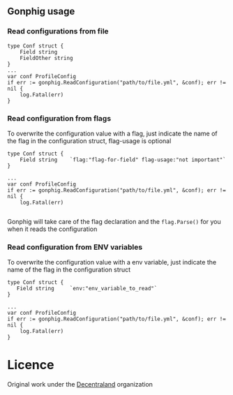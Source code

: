 ## Gonphig usage

### Read configurations from file
```
type Conf struct {
    Field string 
    FieldOther string 
}
...
var conf ProfileConfig
if err := gonphig.ReadConfiguration("path/to/file.yml", &conf); err != nil {
	log.Fatal(err)
}
```

### Read configuration from flags

To overwrite the configuration value with a flag, just indicate the name of the flag in the configuration struct, flag-usage is optional

```
type Conf struct {
    Field string    `flag:"flag-for-field" flag-usage:"not important"`
}

...
var conf ProfileConfig
if err := gonphig.ReadConfiguration("path/to/file.yml", &conf); err != nil {
	log.Fatal(err)


```

Gonphig will take care of the flag declaration and the `flag.Parse()` for you when it reads the configuration

### Read configuration from ENV variables

To overwrite the configuration value with a env variable, just indicate the name of the flag in the configuration struct

```
type Conf struct {
   Field string     `env:"env_variable_to_read"`
}

...
var conf ProfileConfig
if err := gonphig.ReadConfiguration("path/to/file.yml", &conf); err != nil {
	log.Fatal(err)
}

```
# Licence
Original work under the [Decentraland](https://decentraland.org/) organization
